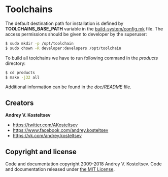 

Toolchains
==========

The default destination path for installation is defined by **TOOLCHAINS_BASE_PATH** variable
in the [build-system/config.mk](build-system/config.mk) file. The access permissions
should be given to developer by the superuser:

```Bash
$ sudo mkdir -p /opt/toolchain
$ sudo chown -R developer:developers /opt/toolchain
```

To build all toolchains we have to run following command in the *products* directory:

```Bash
$ cd products
$ make -j32 all
```

Additional information can be found in the [*doc/README*](doc/README) file.


Creators
--------

**Andrey V. Kosteltsev**

* <https://twitter.com/AKosteltsev>
* <https://www.facebook.com/andrey.kosteltsev>
* <https://vk.com/andrey.kosteltsev>


Copyright and license
---------------------

Code and documentation copyright 2009-2018 Andrey V. Kosteltsev.
Code and documentation released under [the MIT License](LICENSE).

